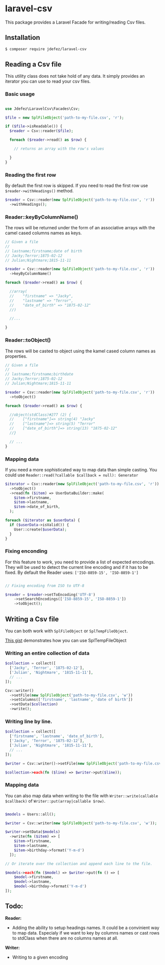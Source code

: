# laravel-csv

This package provides a Laravel Facade for writing/reading Csv files.

## Installation

```bash
$ composer require jdefez/laravel-csv
```

## Reading a Csv file

This utility class does not take hold of any data. It simply provides an
iterator you can use to read your csv files.

### Basic usage

```php

use Jdefez\LaravelCsv\Facades\Csv;

$file = new SplFileObject('path-to-my-file.csv', 'r');

if ($file->isReadable()) {
  $reader = Csv::reader($file);

  foreach ($reader->read() as $row) {

    // returns an array with the row's values

  }
}
```

### Reading the first row

By default the first row is skipped. If you need to read the first row use
`$reader->withHeadings()` method.

```php
$reader = Csv::reader(new SplFileObject('path-to-my-file.csv', 'r'))
  ->withHeadings();
```

### Reader::keyByColumnName()

The rows will be returned under the form of an associative arrays with the
camel cased columns names as keys.

```php
// Given a file
//
// lastname;firstname;date of birth
// Jacky;Terror;1875-02-12
// Julian;Nightmare;1815-11-11

$reader = Csv::reader(new SplFileObject('path-to-my-file.csv', 'r'))
  ->keyByColumnName()

foreach ($reader->read() as $row) {

  //array(
  //    "firstname" => "Jacky",
  //    "lastname" => "Terror",
  //    "date_of_birth" => "1875-02-12"
  //)

  //...

}
```

### Reader::toObject()

The rows will be casted to object using the kamel cased column names as properties.

```php
// Given a file
//
// lastname;firstname;birthdate
// Jacky;Terror;1875-02-12
// Julian;Nightmare;1815-11-11

$reader = Csv::reader(new SplFileObject('path-to-my-file.csv', 'r'))
  ->toObject()

foreach ($reader->read() as $row) {

  //object(stdClass)#277 (2) {
  //    ["firstname"]=> string(4) "Jacky"
  //    ["lastname"]=> string(5) "Terror"
  //    ["date_of_birth"]=> string(13) "1875-02-12"
  //}

  // ...
}
```

### Mapping data

If you need a more sophisticated way to map data than simple casting.
You could use `Reader::read(?callable $callback = null): Generator`

```php
$iterator = Csv::reader(new SplFileObject('path-to-my-file.csv', 'r'))
  ->toObject()
  ->read(fn ($item) => UserDataBuilder::make(
    $item->firstname,
    $item->lastname,
    $item->date_of_birth,
  );

foreach ($iterator as $userData) {
  if ($userData->isValid()) {
    User::create($userData);
  }
}
```

### Fixing enconding

For this feature to work, you need to provide a list of expected encodings.
They will be used to detect the current line encoding and if it has to be
fixed. By default the Reader uses: `['ISO-8859-15', 'ISO-8859-1']`

```php

// Fixing encoding from ISO to UTF-8

$reader = $reader->setToEncoding('UTF-8')
    ->setSearchEncodings(['ISO-8859-15', 'ISO-8859-1'])
    ->toObject();

```

## Writing a Csv file

You can both work with `SplFileObject` or `SplTempFileObject`.

[This gist](https://gist.github.com/jdefez/e7624ec1b414bb82a430e3e5d29b59ec)
demonstrates how you can use SplTempFileObject

### Writing an entire collection of data

```php
$collection = collect([
  ['Jacky', 'Terror', '1875-02-12'],
  ['Julian', 'Nightmare', '1815-11-11'],
  // ...
]);

Csv::writer()
  ->setFile(new SplFileObject('path-to-my-file.csv', 'w'))
  ->setColumns(['firstname', 'lastname', 'date of birth'])
  ->setData($collection)
  ->write();
```

### Writing line by line.

```php
$collection = collect([
  ['firstname', 'lastname', 'date_of_birth'],
  ['Jacky', 'Terror', '1875-02-12'],
  ['Julian', 'Nightmare', '1815-11-11'],
  // ...
]);

$writer = Csv::writer()->setFile(new SplFileObject('path-to-my-file.csv', 'w'));

$collection->each(fn ($line) => $writer->put($line));

```

### Mapping data

You can also map data when writing to the file with `Writer::write(callable $callback)`
of `Writer::put(array|callable $row)`.

```php

$models = Users::all();

$writer = Csv::writer(new SplFileObject('path-to-my-file.csv', 'w'));

$writer->setData($models)
  ->write(fn ($item) => [
    $item->firstname,
    $item->lastname,
    $item->birthday->format('Y-m-d')
  ]);

// Or iterate over the collection and append each line to the file.

$models->each(fn ($model) => $writer->put(fn () => [
    $model->firstname,
    $model->lastname,
    $model->birthday->format('Y-m-d')
]);

```

## Todo:

**Reader:**

 - Adding the ability to setup headings names. It could be a convinient way to
   map data. Especialy if we want to key by columns names or cast rows to
   stdClass when there are no columns names at all.

**Writer:**

 - Writing to a given encoding

